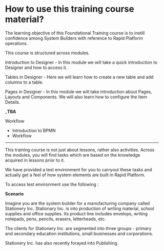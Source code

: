 # How to use this training course material?

The learning objective of this Foundational Training course is to instill confidence among System Builders with reference to Rapid Platform operations.

This course is structured across modules. 

Introduction to Designer - In this module we will take a quick introduction to Designer and how to access it.

Tables in Designer - Here we will learn how to create a new table and add columns to a table.

Pages in Designer - In this module we will take introduction about Pages, Layouts and Components. We will also learn how to configure the Item Details.

_______TBA______

Workflow
- Introduction to BPMN
- Workflow
______________

This training course is not just about lessons, rather also activities. Across the modules, you will find tasks which are based on the knowledge acquired in lessons prior to it.

We have provided a test environment for you to carryout these tasks and actually get a feel of how system elements are built in Rapid Platform. 

To access test environment use the following :


**Scenario**

Imagine you are the system builder for a manufacturing company called Stationery Inc. Stationary Inc. is into production of writing material, school supplies and office supplies. Its product line includes envelops, writing notepads, pens, pencils, erasers, letterheads, etc. 

The clients for Stationery Inc. are segmented into three groups - primary and secondary education institutions, small businesses and corporations.

Stationery Inc. has also recently forayed into Publishing. 

